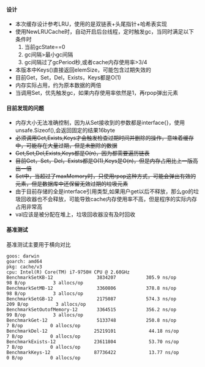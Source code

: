 #### 设计
- 本次缓存设计参考LRU，使用的是双链表+头尾指针+哈希表实现
- 使用NewLRUCache时，自动开启后台线程，定时触发gc，当同时满足以下条件时
	1. 当前gcState==0
	2. gc间隔>最小gc间隔
	3. gc间隔过了gcPeriod秒,或者cache内存使用率>3/4
- 本版本中Keys()直接返回elemSize，可能包含过期失效的
- 目前Get，Set，Del，Exists，Keys都是O(1)
- 内存实际占用，约为原本数据的两倍
- 当调用Set，优先触发gc，如果内存使用率依然是1，再rpop弹出元素


#### 目前发现的问题
- 内存大小无法准确控制，因为从Set接收到的参数都是interface{}，使用unsafe.Sizeof(),会返回固定的结果16byte
- ~~必须调用Get,Exists,Keys才会触发检查过期时间并删除的操作，意味着缓存中，可能存在大量过期，但是未删除的数据~~
- ~~Get,Set,Del,Exists,Keys都是O(n)，因为都需要遍历链表~~
- ~~目前Get，Set，Del，Exists都是O(1),Keys是O(n)，但是内存占用比上一版高出一倍~~
- ~~Set中，当超过了maxMemory时，只使用rpop这种方式，可能会弹出有效的元素，但是数据库中还保留无效过期的垃圾元素~~
- 由于目前存储的全是interface引用类型,如果用户get以后不释放，那么go的垃圾回收器也不会释放，可能导致cache内存使用率不高，但是程序的实际内存占用非常高
- val应该是被分配在堆上，垃圾回收器没有及时回收

#### 基准测试
基准测试主要用于横向对比
```
goos: darwin
goarch: amd64
pkg: cache/v3
cpu: Intel(R) Core(TM) i7-9750H CPU @ 2.60GHz
BenchmarkSetKB-12             	 3834207	       305.9 ns/op	      98 B/op	       3 allocs/op
BenchmarkSetMB-12             	 3360806	       378.8 ns/op	      98 B/op	       3 allocs/op
BenchmarkSetGB-12             	 2175087	       574.3 ns/op	     209 B/op	       3 allocs/op
BenchmarkSetOutofMemory-12    	 3364515	       356.2 ns/op	      99 B/op	       3 allocs/op
BenchmarkGet-12               	 5133748	       250.8 ns/op	       7 B/op	       0 allocs/op
BenchmarkDel-12               	25219101	        44.18 ns/op	       7 B/op	       0 allocs/op
BenchmarkExists-12            	23611804	        53.70 ns/op	       7 B/op	       0 allocs/op
BenchmarkKeys-12              	87736422	        13.77 ns/op	       0 B/op	       0 allocs/op
```
